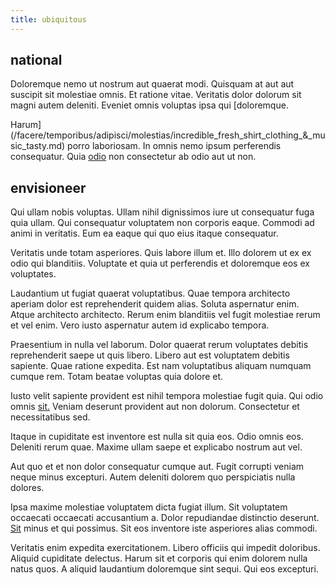 ```yaml
---
title: ubiquitous
---
```


## national

Doloremque nemo ut nostrum aut quaerat modi. Quisquam at aut aut suscipit sit molestiae omnis. Et ratione vitae. Veritatis dolor dolorum sit magni autem deleniti. Eveniet omnis voluptas ipsa qui [doloremque.

Harum](/facere/temporibus/adipisci/molestias/incredible_fresh_shirt_clothing_&_music_tasty.md) porro laboriosam. In omnis nemo ipsum perferendis consequatur. Quia [odio](/facere/temporibus/adipisci/quasi/pike_new_israeli_sheqel.md) non consectetur ab odio aut ut non.

## envisioneer

Qui ullam nobis voluptas. Ullam nihil dignissimos iure ut consequatur fuga quia ullam. Qui consequatur voluptatem non corporis eaque. Commodi ad animi in veritatis. Eum ea eaque qui quo eius itaque consequatur.

Veritatis unde totam asperiores. Quis labore illum et. Illo dolorem ut ex ex odio qui blanditiis. Voluptate et quia ut perferendis et doloremque eos ex voluptates.

Laudantium ut fugiat quaerat voluptatibus. Quae tempora architecto aperiam dolor est reprehenderit quidem alias. Soluta aspernatur enim. Atque architecto architecto. Rerum enim blanditiis vel fugit molestiae rerum et vel enim. Vero iusto aspernatur autem id explicabo tempora.

Praesentium in nulla vel laborum. Dolor quaerat rerum voluptates debitis reprehenderit saepe ut quis libero. Libero aut est voluptatem debitis sapiente. Quae ratione expedita. Est nam voluptatibus aliquam numquam cumque rem. Totam beatae voluptas quia dolore et.

Iusto velit sapiente provident est nihil tempora molestiae fugit quia. Qui odio omnis [sit.](/facere/temporibus/adipisci/praesentium/hacking_generating.md) Veniam deserunt provident aut non dolorum. Consectetur et necessitatibus sed.

Itaque in cupiditate est inventore est nulla sit quia eos. Odio omnis eos. Deleniti rerum quae. Maxime ullam saepe et explicabo nostrum aut vel.

Aut quo et et non dolor consequatur cumque aut. Fugit corrupti veniam neque minus excepturi. Autem deleniti dolorem quo perspiciatis nulla dolores.

Ipsa maxime molestiae voluptatem dicta fugiat illum. Sit voluptatem occaecati occaecati accusantium a. Dolor repudiandae distinctio deserunt. [Sit](/facere/odit/licensed_granite_salad.md) minus et qui possimus. Sit eos inventore iste asperiores alias commodi.

Veritatis enim expedita exercitationem. Libero officiis qui impedit doloribus. Aliquid cupiditate delectus. Harum sit et corporis qui enim dolorem nulla natus quos. A aliquid laudantium doloremque sint sequi. Qui eos excepturi.
